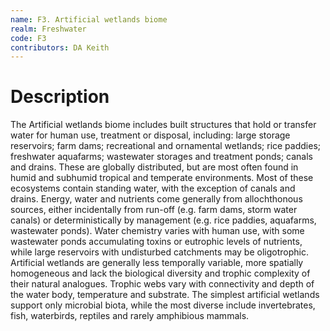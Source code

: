 ```yaml
---
name: F3. Artificial wetlands biome
realm: Freshwater
code: F3
contributors: DA Keith
---
```


# Description
The Artificial wetlands biome includes built structures that hold or transfer water for human use, treatment or disposal, including: large storage reservoirs; farm dams; recreational and ornamental wetlands; rice paddies; freshwater aquafarms; wastewater storages and treatment ponds; canals and drains. These are globally distributed, but are most often found in humid and subhumid tropical and temperate environments. Most of these ecosystems contain standing water, with the exception of canals and drains. Energy, water and nutrients come generally from allochthonous sources, either incidentally from run-off (e.g. farm dams, storm water canals) or deterministically by management (e.g. rice paddies, aquafarms, wastewater ponds). Water chemistry varies with human use, with some wastewater ponds accumulating toxins or eutrophic levels of nutrients, while large reservoirs with undisturbed catchments may be oligotrophic. Artificial wetlands are generally less temporally variable, more spatially homogeneous and lack the biological diversity and trophic complexity of their natural analogues. Trophic webs vary with connectivity and depth of the water body, temperature and substrate. The simplest artificial wetlands support only microbial biota, while the most diverse include invertebrates, fish, waterbirds, reptiles and rarely amphibious mammals.
